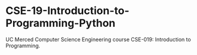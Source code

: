 # CSE-19-Introduction-to-Programming-Python

UC Merced Computer Science Engineering course CSE-019: Introduction to Programming. 
